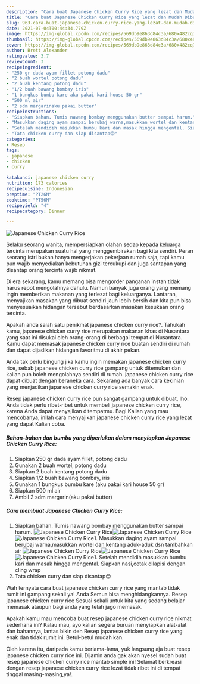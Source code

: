 ```yaml
---
description: "Cara buat Japanese Chicken Curry Rice yang lezat dan Mudah Dibuat"
title: "Cara buat Japanese Chicken Curry Rice yang lezat dan Mudah Dibuat"
slug: 963-cara-buat-japanese-chicken-curry-rice-yang-lezat-dan-mudah-dibuat
date: 2021-07-04T00:44:34.779Z
image: https://img-global.cpcdn.com/recipes/569db9e863d84c3a/680x482cq70/japanese-chicken-curry-rice-foto-resep-utama.jpg
thumbnail: https://img-global.cpcdn.com/recipes/569db9e863d84c3a/680x482cq70/japanese-chicken-curry-rice-foto-resep-utama.jpg
cover: https://img-global.cpcdn.com/recipes/569db9e863d84c3a/680x482cq70/japanese-chicken-curry-rice-foto-resep-utama.jpg
author: Brett Alexander
ratingvalue: 3.7
reviewcount: 3
recipeingredient:
- "250 gr dada ayam fillet potong dadu"
- "2 buah wortel potong dadu"
- "2 buah kentang potong dadu"
- "1/2 buah bawang bombay iris"
- "1 bungkus bumbu kare aku pakai kari house 50 gr"
- "500 ml air"
- "2 sdm margarinaku pakai butter"
recipeinstructions:
- "Siapkan bahan. Tumis nawang bombay menggunakan butter sampai harum."
- "Masukkan daging ayam sampai berubaj warna,masukkan wortel dan kentang aduk-aduk dsn tambahkan air"
- "Setelah mendidih masukkan bumbu kari dan masak hingga mengental. Siapkan nasi,cetak dilapisi dengan cling wrap"
- "Tata chicken curry dan siap disantap😊"
categories:
- Resep
tags:
- japanese
- chicken
- curry

katakunci: japanese chicken curry 
nutrition: 173 calories
recipecuisine: Indonesian
preptime: "PT26M"
cooktime: "PT56M"
recipeyield: "4"
recipecategory: Dinner

---
```



![Japanese Chicken Curry Rice](https://img-global.cpcdn.com/recipes/569db9e863d84c3a/680x482cq70/japanese-chicken-curry-rice-foto-resep-utama.jpg)

Selaku seorang wanita, mempersiapkan olahan sedap kepada keluarga tercinta merupakan suatu hal yang menggembirakan bagi kita sendiri. Peran seorang istri bukan hanya mengerjakan pekerjaan rumah saja, tapi kamu pun wajib menyediakan kebutuhan gizi tercukupi dan juga santapan yang disantap orang tercinta wajib nikmat.

Di era  sekarang, kamu memang bisa mengorder panganan instan tidak harus repot mengolahnya dahulu. Namun banyak juga orang yang memang ingin memberikan makanan yang terlezat bagi keluarganya. Lantaran, menyajikan masakan yang dibuat sendiri jauh lebih bersih dan kita pun bisa menyesuaikan hidangan tersebut berdasarkan masakan kesukaan orang tercinta. 



Apakah anda salah satu penikmat japanese chicken curry rice?. Tahukah kamu, japanese chicken curry rice merupakan makanan khas di Nusantara yang saat ini disukai oleh orang-orang di berbagai tempat di Nusantara. Kamu dapat memasak japanese chicken curry rice buatan sendiri di rumah dan dapat dijadikan hidangan favoritmu di akhir pekan.

Anda tak perlu bingung jika kamu ingin memakan japanese chicken curry rice, sebab japanese chicken curry rice gampang untuk ditemukan dan kalian pun boleh mengolahnya sendiri di rumah. japanese chicken curry rice dapat dibuat dengan beraneka cara. Sekarang ada banyak cara kekinian yang menjadikan japanese chicken curry rice semakin enak.

Resep japanese chicken curry rice pun sangat gampang untuk dibuat, lho. Anda tidak perlu ribet-ribet untuk membeli japanese chicken curry rice, karena Anda dapat menyajikan ditempatmu. Bagi Kalian yang mau mencobanya, inilah cara menyajikan japanese chicken curry rice yang lezat yang dapat Kalian coba.

<!--inarticleads1-->

##### Bahan-bahan dan bumbu yang diperlukan dalam menyiapkan Japanese Chicken Curry Rice:

1. Siapkan 250 gr dada ayam fillet, potong dadu
1. Gunakan 2 buah wortel, potong dadu
1. Siapkan 2 buah kentang potong dadu
1. Siapkan 1/2 buah bawang bombay, iris
1. Gunakan 1 bungkus bumbu kare (aku pakai kari house 50 gr)
1. Siapkan 500 ml air
1. Ambil 2 sdm margarin(aku pakai butter)




<!--inarticleads2-->

##### Cara membuat Japanese Chicken Curry Rice:

1. Siapkan bahan. Tumis nawang bombay menggunakan butter sampai harum.
<img src="https://img-global.cpcdn.com/steps/3bc090d42c17e976/160x128cq70/japanese-chicken-curry-rice-langkah-memasak-1-foto.jpg" alt="Japanese Chicken Curry Rice"><img src="https://img-global.cpcdn.com/steps/6d4cc72ae5a353ad/160x128cq70/japanese-chicken-curry-rice-langkah-memasak-1-foto.jpg" alt="Japanese Chicken Curry Rice"><img src="https://img-global.cpcdn.com/steps/024c85ac453fde6c/160x128cq70/japanese-chicken-curry-rice-langkah-memasak-1-foto.jpg" alt="Japanese Chicken Curry Rice">1. Masukkan daging ayam sampai berubaj warna,masukkan wortel dan kentang aduk-aduk dsn tambahkan air
<img src="https://img-global.cpcdn.com/steps/f018b8791fff2167/160x128cq70/japanese-chicken-curry-rice-langkah-memasak-2-foto.jpg" alt="Japanese Chicken Curry Rice"><img src="https://img-global.cpcdn.com/steps/654446adc6f1efdb/160x128cq70/japanese-chicken-curry-rice-langkah-memasak-2-foto.jpg" alt="Japanese Chicken Curry Rice"><img src="https://img-global.cpcdn.com/steps/b8b994c3fcfd4213/160x128cq70/japanese-chicken-curry-rice-langkah-memasak-2-foto.jpg" alt="Japanese Chicken Curry Rice">1. Setelah mendidih masukkan bumbu kari dan masak hingga mengental. Siapkan nasi,cetak dilapisi dengan cling wrap
1. Tata chicken curry dan siap disantap😊




Wah ternyata cara buat japanese chicken curry rice yang mantab tidak rumit ini gampang sekali ya! Anda Semua bisa menghidangkannya. Resep japanese chicken curry rice Sesuai sekali untuk kita yang sedang belajar memasak ataupun bagi anda yang telah jago memasak.

Apakah kamu mau mencoba buat resep japanese chicken curry rice nikmat sederhana ini? Kalau mau, ayo kalian segera buruan menyiapkan alat-alat dan bahannya, lantas bikin deh Resep japanese chicken curry rice yang enak dan tidak rumit ini. Betul-betul mudah kan. 

Oleh karena itu, daripada kamu berlama-lama, yuk langsung aja buat resep japanese chicken curry rice ini. Dijamin anda gak akan nyesel sudah buat resep japanese chicken curry rice mantab simple ini! Selamat berkreasi dengan resep japanese chicken curry rice lezat tidak ribet ini di tempat tinggal masing-masing,ya!.

